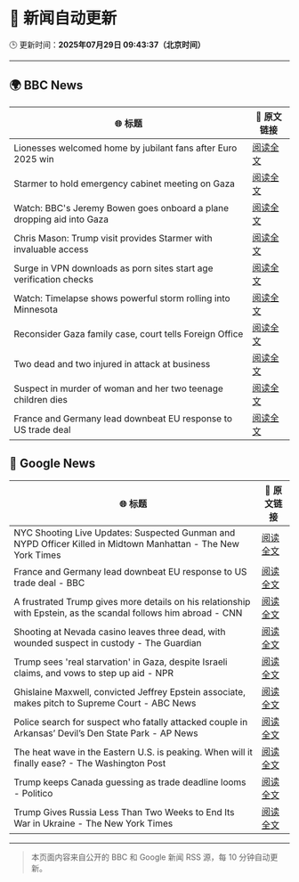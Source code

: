 # 🧠 新闻自动更新

🕒 更新时间：**2025年07月29日 09:43:37（北京时间）**

---

## 🌍 BBC News

| 🌐 标题 | 🔗 原文链接 |
|--------|-------------|
| Lionesses welcomed home by jubilant fans after Euro 2025 win | [阅读全文](https://www.bbc.com/news/articles/c4gz5pzddgyo?at_medium=RSS&at_campaign=rss) |
| Starmer to hold emergency cabinet meeting on Gaza | [阅读全文](https://www.bbc.com/news/articles/cly6zgyy0wjo?at_medium=RSS&at_campaign=rss) |
| Watch: BBC's Jeremy Bowen goes onboard a plane dropping aid into Gaza | [阅读全文](https://www.bbc.com/news/videos/clyj4gnzxgno?at_medium=RSS&at_campaign=rss) |
| Chris Mason: Trump visit provides Starmer with invaluable access | [阅读全文](https://www.bbc.com/news/articles/cdrkj4nvy22o?at_medium=RSS&at_campaign=rss) |
| Surge in VPN downloads as porn sites start age verification checks | [阅读全文](https://www.bbc.com/news/articles/cn72ydj70g5o?at_medium=RSS&at_campaign=rss) |
| Watch: Timelapse shows powerful storm rolling into Minnesota | [阅读全文](https://www.bbc.com/news/videos/cy984gpw953o?at_medium=RSS&at_campaign=rss) |
| Reconsider Gaza family case, court tells Foreign Office | [阅读全文](https://www.bbc.com/news/articles/c4g0qeedgzwo?at_medium=RSS&at_campaign=rss) |
| Two dead and two injured in attack at business | [阅读全文](https://www.bbc.com/news/articles/c39dlwdev08o?at_medium=RSS&at_campaign=rss) |
| Suspect in murder of woman and her two teenage children dies | [阅读全文](https://www.bbc.com/news/articles/cgqn8jv75klo?at_medium=RSS&at_campaign=rss) |
| France and Germany lead downbeat EU response to US trade deal | [阅读全文](https://www.bbc.com/news/articles/c3ez97zv5y5o?at_medium=RSS&at_campaign=rss) |

## 📰 Google News

| 🌐 标题 | 🔗 原文链接 |
|--------|-------------|
| NYC Shooting Live Updates: Suspected Gunman and NYPD Officer Killed in Midtown Manhattan - The New York Times | [阅读全文](https://news.google.com/rss/articles/CBMibkFVX3lxTFBCRmNwQTNHWnJZT2hUWHh1QjZZN2FWdEI4cjd6WTV5a2laMlM5WHdnRllIYS03OXJXMjRiZ0JZaWVhLUpwWU1Bclc1RTRuYnlyeEQ4Q3MwOVZjUkdkejc4QnA5WGxXZzNEYkpTSDZB?oc=5) |
| France and Germany lead downbeat EU response to US trade deal - BBC | [阅读全文](https://news.google.com/rss/articles/CBMiWkFVX3lxTE8tSl90TFFIMWlDbkpOWENzQnJRN1RJNTA5SlFWV0d4elZYeVN3Zm5SbDBnZUdKWHRCS1lhbm5sWjk3ZGg5RVVITExXQ1FvY0I0NGdOWVJyWmJaUdIBX0FVX3lxTE9fSnFxMl8tdF9yaGdLLURBX2ZubUFQYWx3Vmw1OHZCbEdka21haEk5WXAwOEdsMUJ2SFZqZXpNaHppY1Myc1VIVWNHU2h1dmEzWlpwVDN2WVBhcXlMUnY0?oc=5) |
| A frustrated Trump gives more details on his relationship with Epstein, as the scandal follows him abroad - CNN | [阅读全文](https://news.google.com/rss/articles/CBMiiwFBVV95cUxObTlBUGtfb01yZ1Zjc3NaaW5wekEzbDJfTTkzcnBZMWprTDNjMHF0SkppMmZJYUlKMGZTb0RjUkRIMzFOcmVzRGwwRWFCdGcxaHRzU3NEWUhwM0ZwYU5GWjhxUFpBOWlDRGlSRE44MVg5TDNPMS1MT1o3bFVpcVBKMEtsRF9KWnplemVn0gGQAUFVX3lxTE1id21iTWM0UTY2Qm9VeTk4YURJM3lzbU1ha0hkLWpuaW4yR3daT1BKQ3ZsS3l1Y2ZHUHZIZVQzQUptNmhfLUo4WkJDenNBVlhMMjB2YS1vRXBQZDZtOXZXVUpjNE5GZ3B5dXlnYkNmUkVmaFZpSjZhcFVXaTJCc1U4ZU1sQXNTd1l3X01nd09xNw?oc=5) |
| Shooting at Nevada casino leaves three dead, with wounded suspect in custody - The Guardian | [阅读全文](https://news.google.com/rss/articles/CBMigAFBVV95cUxPTWd6MWJQU0MtcHpvd2tlRnhJNlBSeXlTOU9OYUpLdjRBVTJtZXhXdlV1OXpQQVA3dFhvRG5IZGdLc1pCU01PNTdDS2tCMkVYQjVYTlVhN0Vpd3FRcVhHVFBXb2M4aFd3RGs4dm5NRFF4aEVHZHZvbm1DNzFhRnFoQw?oc=5) |
| Trump sees 'real starvation' in Gaza, despite Israeli claims, and vows to step up aid - NPR | [阅读全文](https://news.google.com/rss/articles/CBMiiAFBVV95cUxNRE5ONWJsaXZRTmtQbVRhcnBac1ZwdWFVenZqYjdnU203bm1na1hPTmVkY3JNRDA5clJUQ183MEowTGhRMjVRLXBadXh0TGZSX0xhdVJXeDVwanBjNkQyVWFDZ0g1MFNYWlNJdzNHcmRremRjLUJPTHNrNDR0UFM5X3czUUdFVTZO?oc=5) |
| Ghislaine Maxwell, convicted Jeffrey Epstein associate, makes pitch to Supreme Court - ABC News | [阅读全文](https://news.google.com/rss/articles/CBMimgFBVV95cUxQX0t3Szd4Q2hfbk9sX2ROLVRqaHVoeklMYzA1UmtoNFFEOVNMUnI3Mm5kU3RFUjRKRGRjcmdZbGhDSkZpRmZlVzd2cDZhaDVua1RPRDBsV1BGdDRwdGZMMXhUbExmb3NNTmZWUWlZUXB0MlZmVk4yd0JSd1RYRjUwdlVubVZLUDdDdWd5dEVBVXRkQU5Cb2xLbTBB0gGfAUFVX3lxTE1SX2RJQmkyVVNKczNXR0ZZVUc2NHZrWG16Rkk0N2xmcHl3aUdyQzhkRG16QkpuNlJkUi15RVE3cE1tTXZyN0czVm9RZGNWWnY5MWFjVmJBdnlGX3A3eVVMcEZGYmZwa1p3V3dqVGJrT3lDTV85VThTNnBIQ2FzTjdEbzNjcTFBQ0ppZkpBdHBRUXFmODlBX1Z1cTUwb2VTMA?oc=5) |
| Police search for suspect who fatally attacked couple in Arkansas’ Devil’s Den State Park - AP News | [阅读全文](https://news.google.com/rss/articles/CBMioAFBVV95cUxNWmxMMmRrY202SVFTSzczTnpzaUpJbm54TWNfMEdvZ2piM2JjbmUwTVF6NTNrN3FBMGZmcGJKX1R0Y2c0Y29WSlBJZUxFc1pfTGQza1ZJWldGdzBlS2hHUV9zTVVUNGtDb01rM3FpbXVaaWVoQ21QWEo2NGhIVHRPdDVpMEg4bk9SRmpCU1pzVmFuMmdlbnVhLURVeDV0Tll6?oc=5) |
| The heat wave in the Eastern U.S. is peaking. When will it finally ease? - The Washington Post | [阅读全文](https://news.google.com/rss/articles/CBMiiwFBVV95cUxOeE5lWHpQR2lJWlRVZHdLaU5mRC16MUs0NjRqQm1ZaDFmalc3ZjNUeXhYX2dXRGpmaDR6eDJTOVRRRnBnZEt4MDBfUDZpd3BqNERjQXQ0XzhXNHVrQi1Xd3o1azBZRWhEeEoxX1RpbHJyYnJLRkhKYy0tYjhRaXpnQTA3MG5tQU1RaG1B?oc=5) |
| Trump keeps Canada guessing as trade deadline looms - Politico | [阅读全文](https://news.google.com/rss/articles/CBMiiwFBVV95cUxQZXk3SklJVktKVmk4TFB6cEJVU2tLUFpEallLbkV4OEZhOC1PakZFSnQ2TzJQZkM3NkRKMERBQlNkc1BBZkhIeXdHRml6Zl9lc0lpMUJCNDR3MFkyNEVlSDlOdTFQdUI0TTlZeThXLVpfcC1XeGRBZTRsNnpTOWtzTnNJbmNiX1dhcFUw?oc=5) |
| Trump Gives Russia Less Than Two Weeks to End Its War in Ukraine - The New York Times | [阅读全文](https://news.google.com/rss/articles/CBMilgFBVV95cUxOOWVWbkcyc1RERVdYTFp6NEVMQ2htd2hJeGg2eFA5QXhDYWVXNUE2VzNHejE5bElHUEZGaXhYT3Zwd2ktMmZCQ1pLbGFLd1FFZWRERm5rdHZuZTVIT0NxbDBpNDQtWVFZYm1ZMmE2c1lyTHFEX1J1aFlOVXFmaHdQek8xMldTeXBFTTNocnNtS3RyRVM5V2c?oc=5) |

---
> 本页面内容来自公开的 BBC 和 Google 新闻 RSS 源，每 10 分钟自动更新。